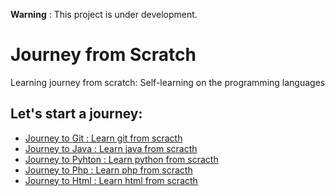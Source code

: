 **Warning** : This project is under development.

Journey from Scratch
====================

Learning journey from scratch: Self-learning on the programming languages

Let's start a journey:
-------------
+ [Journey to Git : Learn git from scracth](https://github.com/paufsc/journey-to-git)
+ [Journey to Java : Learn java from scracth](https://github.com/paufsc/journey-to-java)
+ [Journey to Pyhton : Learn python from scracth](https://github.com/paufsc/journey-to-python)
+ [Journey to Php : Learn php from scracth](https://github.com/paufsc/journey-to-php)
+ [Journey to Html : Learn html from scracth](https://github.com/paufsc/journey-to-html)

